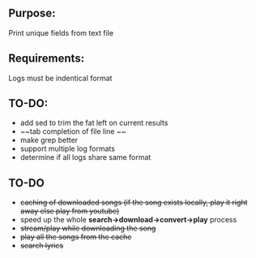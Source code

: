 ## Purpose:
  Print unique fields from text file 

## Requirements: 
  Logs must be indentical format

## TO-DO:
- add sed to trim the fat left on current results
- ~~tab completion of file line ~~
- make grep better
- support multiple log formats
- determine if all logs share same format
 
 ## TO-DO
- ~~caching of downloaded songs (if the song exists locally, play it right away else play from youtube)~~
- speed up the whole **search->download->convert->play** process
- ~~stream/play while downloading the song~~
- ~~play all the songs from the cache~~
- ~~search lyrics~~
    
